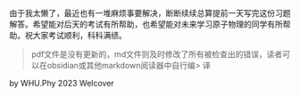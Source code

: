 由于我太懒了，最近也有一堆麻烦事要解决，断断续续总算提前一天写完这份习题解答。希望能对后天的考试有所帮助，也希望能对未来学习原子物理的同学有所帮助。祝大家考试顺利，科科满绩。
> pdf文件是没有更新的，md文件则及时修改了所有被检查出的错误，读者可以在obsidian或其他markdown阅读器中自行编> 译

by WHU.Phy 2023 Welcover
